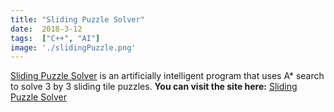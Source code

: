 ```yaml
---
title: "Sliding Puzzle Solver"
date:  2018-3-12
tags:  ["C++", "AI"]
image: './slidingPuzzle.png'
---
```


[Sliding Puzzle Solver] is an artificially intelligent program that uses A* 
search to solve 3 by 3 sliding tile puzzles.
**You can visit the site here:** [Sliding Puzzle Solver]

<!--- reference links --->
[Sliding Puzzle Solver]: <https://github.com/RBoshae/Puzzle_Solver>
